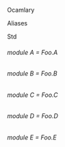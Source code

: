 Ocamlary

Aliases

Std



######  module          A      =   Foo.A          



######  module          B      =   Foo.B          



######  module          C      =   Foo.C          



######  module          D      =   Foo.D          



######  module          E      =   Foo.E          



